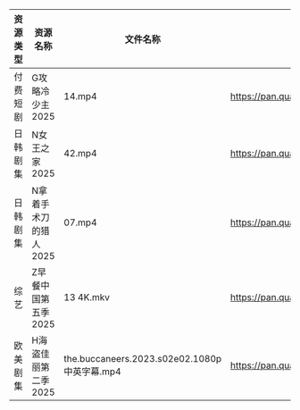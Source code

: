 | 资源类型 | 资源名称          | 文件名称                                     | 分享链接                                | 更新时间                |
| ---- | ------------- | ---------------------------------------- | ----------------------------------- | ------------------- |
| 付费短剧 | G攻略冷少主2025    | 14.mp4                                   | https://pan.quark.cn/s/1914edeeaf5d | 2025-06-25 16:22:59 |
| 日韩剧集 | N女王之家2025     | 42.mp4                                   | https://pan.quark.cn/s/a85463f38f49 | 2025-06-25 16:29:39 |
| 日韩剧集 | N拿着手术刀的猎人2025 | 07.mp4                                   | https://pan.quark.cn/s/425671cbfbc3 | 2025-06-25 01:28:58 |
| 综艺   | Z早餐中国第五季2025  | 13 4K.mkv                                | https://pan.quark.cn/s/8bf6a96b483b | 2025-06-25 16:38:31 |
| 欧美剧集 | H海盗佳丽第二季2025  | the.buccaneers.2023.s02e02.1080p中英字幕.mp4 | https://pan.quark.cn/s/f105070abaee | 2025-06-25 16:24:18 |
